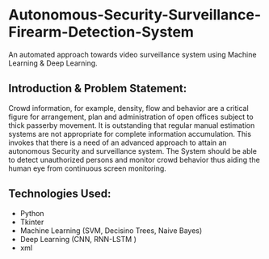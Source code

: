 # Autonomous-Security-Surveillance-Firearm-Detection-System
An automated approach towards video surveillance system using Machine Learning &amp; Deep Learning.


<h2>Introduction & Problem Statement:</h2>
Crowd information, for example, density, flow and behavior are a critical figure for arrangement, plan and administration of open 
offices subject to thick passerby movement. It is outstanding that regular manual estimation systems are not appropriate for complete 
information accumulation. This invokes that there is a need of an advanced approach to attain an autonomous Security and surveillance 
system. The System should be able to detect unauthorized persons and monitor crowd behavior thus aiding the human eye from continuous 
screen monitoring. 


<h2>Technologies Used:</h2>
<ul>
<li>Python</li>
<li>Tkinter</li>
<li>Machine Learning (SVM, Decisino Trees, Naive Bayes)</li>
<li>Deep Learning (CNN, RNN-LSTM )</li>
<li>xml</li>
</ul>
